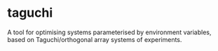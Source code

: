 # taguchi
A tool for optimising systems parameterised by environment variables, based on Taguchi/orthogonal array systems of experiments.
